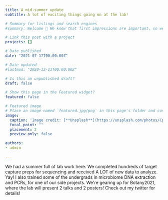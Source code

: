 ```yaml
---
title: A mid-summer update
subtitle: A lot of exciting things going on at the lab!

# Summary for listings and search engines
#summary: Welcome 👋 We know that first impressions are important, so we've populated your new site with some initial content to help you get familiar with everything in no time.

# Link this post with a project
projects: []

# Date published
date: "2021-07-17T00:00:00Z"

# Date updated
#lastmod: "2020-12-13T00:00:00Z"

# Is this an unpublished draft?
draft: false

# Show this page in the Featured widget?
featured: false

# Featured image
# Place an image named `featured.jpg/png` in this page's folder and customize its options here.
image:
  caption: 'Image credit: [**Unsplash**](https://unsplash.com/photos/CpkOjOcXdUY)'
  focal_point: ""
  placement: 2
  preview_only: false

authors:
- admin

---
```


We had a summer full of lab work here. We completed hundreds of target capture preps for sequencing and received A LOT of new data to analyze. Yay!
I also trained some of the undergrads in microbiome DNA extraction and PCRs, for one of our side projects. 
We're gearing up for Botany2021, where the lab will present 2 talks and 2 posters! Check out my twitter for details!